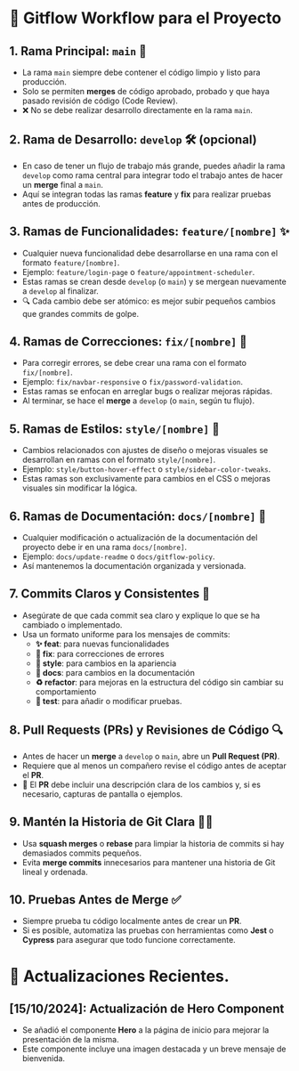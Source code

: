 # 🌟 Gitflow Workflow para el Proyecto

## 1. Rama Principal: `main` 🚀

- La rama `main` siempre debe contener el código limpio y listo para producción.
- Solo se permiten **merges** de código aprobado, probado y que haya pasado revisión de código (Code Review).
- ❌ No se debe realizar desarrollo directamente en la rama `main`.

## 2. Rama de Desarrollo: `develop` 🛠️ (opcional)

- En caso de tener un flujo de trabajo más grande, puedes añadir la rama `develop` como rama central para integrar todo el trabajo antes de hacer un **merge** final a `main`.
- Aquí se integran todas las ramas **feature** y **fix** para realizar pruebas antes de producción.

## 3. Ramas de Funcionalidades: `feature/[nombre]` ✨

- Cualquier nueva funcionalidad debe desarrollarse en una rama con el formato `feature/[nombre]`.
- Ejemplo: `feature/login-page` o `feature/appointment-scheduler`.
- Estas ramas se crean desde `develop` (o `main`) y se mergean nuevamente a `develop` al finalizar.
- 🔍 Cada cambio debe ser atómico: es mejor subir pequeños cambios que grandes commits de golpe.

## 4. Ramas de Correcciones: `fix/[nombre]` 🐛

- Para corregir errores, se debe crear una rama con el formato `fix/[nombre]`.
- Ejemplo: `fix/navbar-responsive` o `fix/password-validation`.
- Estas ramas se enfocan en arreglar bugs o realizar mejoras rápidas.
- Al terminar, se hace el **merge** a `develop` (o `main`, según tu flujo).

## 5. Ramas de Estilos: `style/[nombre]` 🎨

- Cambios relacionados con ajustes de diseño o mejoras visuales se desarrollan en ramas con el formato `style/[nombre]`.
- Ejemplo: `style/button-hover-effect` o `style/sidebar-color-tweaks`.
- Estas ramas son exclusivamente para cambios en el CSS o mejoras visuales sin modificar la lógica.

## 6. Ramas de Documentación: `docs/[nombre]` 📝

- Cualquier modificación o actualización de la documentación del proyecto debe ir en una rama `docs/[nombre]`.
- Ejemplo: `docs/update-readme` o `docs/gitflow-policy`.
- Así mantenemos la documentación organizada y versionada.

## 7. Commits Claros y Consistentes 🧹

- Asegúrate de que cada commit sea claro y explique lo que se ha cambiado o implementado.
- Usa un formato uniforme para los mensajes de commits:
  - **✨ feat**: para nuevas funcionalidades
  - **🐛 fix**: para correcciones de errores
  - **🎨 style**: para cambios en la apariencia
  - **📝 docs**: para cambios en la documentación
  - **♻️ refactor**: para mejoras en la estructura del código sin cambiar su comportamiento
  - **🧪 test**: para añadir o modificar pruebas.

## 8. Pull Requests (PRs) y Revisiones de Código 🔍

- Antes de hacer un **merge** a `develop` o `main`, abre un **Pull Request (PR)**.
- Requiere que al menos un compañero revise el código antes de aceptar el **PR**.
- 📄 El **PR** debe incluir una descripción clara de los cambios y, si es necesario, capturas de pantalla o ejemplos.

## 9. Mantén la Historia de Git Clara 🧑‍💻

- Usa **squash merges** o **rebase** para limpiar la historia de commits si hay demasiados commits pequeños.
- Evita **merge commits** innecesarios para mantener una historia de Git lineal y ordenada.

## 10. Pruebas Antes de Merge ✅

- Siempre prueba tu código localmente antes de crear un **PR**.
- Si es posible, automatiza las pruebas con herramientas como **Jest** o **Cypress** para asegurar que todo funcione correctamente.

# 🌟 Actualizaciones Recientes.

## **[15/10/2024]**: Actualización de Hero Component
- Se añadió el componente **Hero** a la página de inicio para mejorar la presentación de la misma.
- Este componente incluye una imagen destacada y un breve mensaje de bienvenida.
